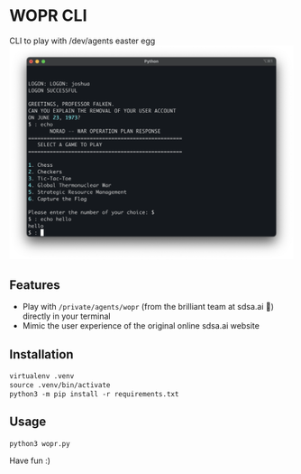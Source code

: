 # WOPR CLI

CLI to play with /dev/agents easter egg
![wopr-cli](image.png)

## Features

- Play with `/private/agents/wopr` (from the brilliant team at sdsa.ai 🌟) directly in your terminal
- Mimic the user experience of the original online sdsa.ai website


## Installation

```
virtualenv .venv
source .venv/bin/activate
python3 -m pip install -r requirements.txt
```

## Usage

```
python3 wopr.py
```

Have fun :)